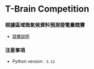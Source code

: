 # T-Brain Competition
### 根據區域微氣候資料預測發電量競賽
* [競賽說明](https://tbrain.trendmicro.com.tw/Competitions/Details/36)


### 注意事項
* Python version : ```3.12```